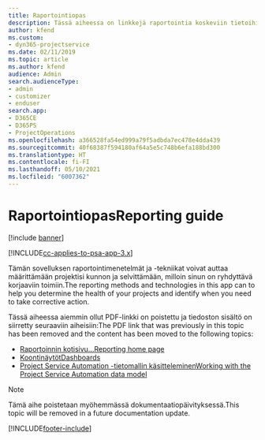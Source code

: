 ```yaml
---
title: Raportointiopas
description: Tässä aiheessa on linkkejä raportointia koskeviin tietoihin.
author: kfend
ms.custom:
- dyn365-projectservice
ms.date: 02/11/2019
ms.topic: article
ms.author: kfend
audience: Admin
search.audienceType:
- admin
- customizer
- enduser
search.app:
- D365CE
- D365PS
- ProjectOperations
ms.openlocfilehash: a366528fa54ed999a79f5adbda7ec478e4dda439
ms.sourcegitcommit: 40f68387f594180af64a5e5c748b6efa188bd300
ms.translationtype: HT
ms.contentlocale: fi-FI
ms.lasthandoff: 05/10/2021
ms.locfileid: "6007362"
---
```

# <a name="reporting-guide"></a><span data-ttu-id="162cd-103">Raportointiopas</span><span class="sxs-lookup"><span data-stu-id="162cd-103">Reporting guide</span></span>

[!include [banner](../../includes/psa-now-project-operations.md)]

[!INCLUDE[cc-applies-to-psa-app-3.x](../../includes/cc-applies-to-psa-app-3x.md)]

<span data-ttu-id="162cd-104">Tämän sovelluksen raportointimenetelmät ja -tekniikat voivat auttaa määrittämään projektisi kunnon ja selvittämään, milloin sinun on ryhdyttävä korjaaviin toimiin.</span><span class="sxs-lookup"><span data-stu-id="162cd-104">The reporting methods and technologies in this app can to help you determine the health of your projects and identify when you need to take corrective action.</span></span> 

<span data-ttu-id="162cd-105">Tässä aiheessa aiemmin ollut PDF-linkki on poistettu ja tiedoston sisältö on siirretty seuraaviin aiheisiin:</span><span class="sxs-lookup"><span data-stu-id="162cd-105">The PDF link that was previously in this topic has been removed and the content has been moved to the following topics:</span></span>

- [<span data-ttu-id="162cd-106">Raportoinnin kotisivu...</span><span class="sxs-lookup"><span data-stu-id="162cd-106">Reporting home page</span></span>](../reports-reporting-dynamics-365-project-service.md)
- [<span data-ttu-id="162cd-107">Koontinäytöt</span><span class="sxs-lookup"><span data-stu-id="162cd-107">Dashboards</span></span>](../reports-dashboards.md)
- [<span data-ttu-id="162cd-108">Project Service Automation -tietomallin käsitteleminen</span><span class="sxs-lookup"><span data-stu-id="162cd-108">Working with the Project Service Automation data model</span></span>](../reports-working-project-service-data-model.md)

> [!NOTE]
> <span data-ttu-id="162cd-109">Tämä aihe poistetaan myöhemmässä dokumentaatiopäivityksessä.</span><span class="sxs-lookup"><span data-stu-id="162cd-109">This topic will be removed in a future documentation update.</span></span> 


[!INCLUDE[footer-include](../../includes/footer-banner.md)]